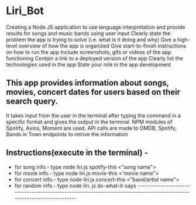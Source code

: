 # Liri_Bot
Creating a Node JS application to use language interpretation and provide results for songs and music bands using user input
Clearly state the problem the app is trying to solve (i.e. what is it doing and why)
Give a high-level overview of how the app is organized
Give start-to-finish instructions on how to run the app
Include screenshots, gifs or videos of the app functioning
Contain a link to a deployed version of the app
Clearly list the technologies used in the app
State your role in the app development

This app provides information about songs, movies, concert dates for users based on their search query.
--------------------------------------------------------------------------------------------------------------------------
It takes input from the user in the terminal after typing the command in a specific format and gives the output in the terminal. NPM modules of Spotify, Axios, Moment are used. API calls are made to OMDB, Spotify, Bands in Town endpoints to retrive the information

## Instructions(execute in the terminal) -
* for song info.- type node liri.js spotify-this <"song name">
* for movie info.- type node liri.js movie-this <'movie name">
* for concert info.- type node liri.js concert-this <"band/artist name">
* for random info.- type node liri. js do-what-it-says
_--------------------------------------------------------------------------------------------------------------------------_
